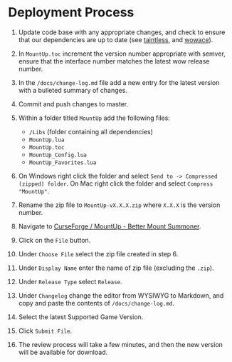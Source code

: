 # Deployment Process

1. Update code base with any appropriate changes, and check to ensure that our dependencies are up to date (see [taintless](https://www.townlong-yak.com/addons/), and [wowace](https://www.wowace.com/projects/ace3/)).

2. In `MountUp.toc` increment the version number appropriate with semver, ensure that the interface number matches the latest wow release number.

3. In the `/docs/change-log.md` file add a new entry for the latest version with a bulleted summary of changes.

4. Commit and push changes to master.

5. Within a folder titled `MountUp` add the following files:

    - `/Libs` (folder containing all dependencies)
    - `MountUp.lua`
    - `MountUp.toc`
    - `MountUp_Config.lua`
    - `MountUp_Favorites.lua`

6. On Windows right click the folder and select `Send to -> Compressed (zipped) folder`. On Mac right click the folder and select `Compress "MountUp"`.

7. Rename the zip file to `MountUp-vX.X.X.zip` where `X.X.X` is the version number.

8. Navigate to [CurseForge / MountUp - Better Mount Summoner](https://legacy.curseforge.com/wow/addons/mountup-better-mount-summoner/).

9. Click on the `File` button.

10. Under `Choose File` select the zip file created in step 6.

11. Under `Display Name` enter the name of zip file (excluding the `.zip`).

12. Under `Release Type` select `Release`.

13. Under `Changelog` change the editor from WYSIWYG to Markdown, and copy and paste the contents of `/docs/change-log.md`.

14. Select the latest Supported Game Version.

15. Click `Submit File`.

16. The review process will take a few minutes, and then the new version will be available for download.
